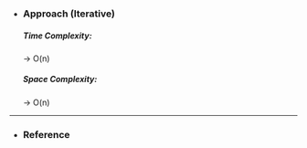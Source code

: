 - <h3>Approach (Iterative)</h3>
    <div>
    

    </div>
    <div>
    <h5>Time Complexity: </h5>
    <p>→ O(n)
    </p>
    <h5>Space Complexity:</h5>
    <p>→ O(n)
    </p>
    </div>
<hr>

- <h3>Reference</h3>
<!-- 1. [Click Here](Link) -->